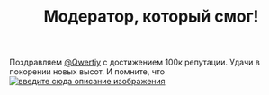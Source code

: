 ﻿---
title: "Модератор, который смог!"
se.owner.user_id: 361068
se.owner.display_name: "EOF"
se.owner.link: "https://ru.meta.stackoverflow.com/users/361068/eof"
se.link: "https://ru.meta.stackoverflow.com/questions/10924/%d0%9c%d0%be%d0%b4%d0%b5%d1%80%d0%b0%d1%82%d0%be%d1%80-%d0%ba%d0%be%d1%82%d0%be%d1%80%d1%8b%d0%b9-%d1%81%d0%bc%d0%be%d0%b3"
se.question_id: 10924
se.post_type: question
---
<p>Поздравляем <a href="https://ru.stackoverflow.com/users/178988/qwertiy">@Qwertiy</a> с достижением 100к репутации. Удачи в покорении новых высот. И помните, что<br />
<a href="https://i.stack.imgur.com/sRAuV.jpg" rel="nofollow noreferrer"><img src="https://i.stack.imgur.com/sRAuV.jpg" alt="введите сюда описание изображения" /></a></p>
